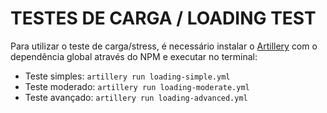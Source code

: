 # TESTES DE CARGA / LOADING TEST


Para utilizar o teste de carga/stress, é necessário instalar o [Artillery](https://artillery.io) com o dependência global através do NPM e executar no terminal: 

- Teste simples: `artillery run loading-simple.yml`
- Teste moderado: `artillery run loading-moderate.yml`
- Teste avançado: `artillery run loading-advanced.yml`